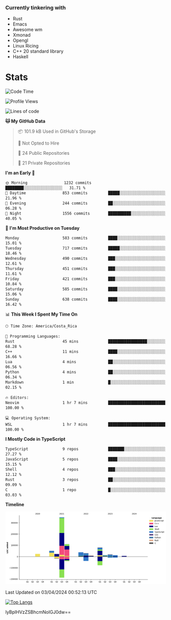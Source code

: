 ### Currently tinkering with
 - Rust
 - Emacs
 - Awesome wm
 - Xmonad
 - Opengl
 - Linux Ricing
 - C++ 20 standard library
 - Haskell

# Stats
<!--START_SECTION:waka-->
![Code Time](http://img.shields.io/badge/Code%20Time-856%20hrs%2056%20mins-blue)

![Profile Views](http://img.shields.io/badge/Profile%20Views-0-blue)

![Lines of code](https://img.shields.io/badge/From%20Hello%20World%20I%27ve%20Written-755.1%20thousand%20lines%20of%20code-blue)

**🐱 My GitHub Data** 

> 📦 101.9 kB Used in GitHub's Storage 
 > 
> 🚫 Not Opted to Hire
 > 
> 📜 24 Public Repositories 
 > 
> 🔑 21 Private Repositories 
 > 
**I'm an Early 🐤** 

```text
🌞 Morning                1232 commits        ████████░░░░░░░░░░░░░░░░░   31.71 % 
🌆 Daytime                853 commits         █████░░░░░░░░░░░░░░░░░░░░   21.96 % 
🌃 Evening                244 commits         ██░░░░░░░░░░░░░░░░░░░░░░░   06.28 % 
🌙 Night                  1556 commits        ██████████░░░░░░░░░░░░░░░   40.05 % 
```
📅 **I'm Most Productive on Tuesday** 

```text
Monday                   583 commits         ████░░░░░░░░░░░░░░░░░░░░░   15.01 % 
Tuesday                  717 commits         █████░░░░░░░░░░░░░░░░░░░░   18.46 % 
Wednesday                490 commits         ███░░░░░░░░░░░░░░░░░░░░░░   12.61 % 
Thursday                 451 commits         ███░░░░░░░░░░░░░░░░░░░░░░   11.61 % 
Friday                   421 commits         ███░░░░░░░░░░░░░░░░░░░░░░   10.84 % 
Saturday                 585 commits         ████░░░░░░░░░░░░░░░░░░░░░   15.06 % 
Sunday                   638 commits         ████░░░░░░░░░░░░░░░░░░░░░   16.42 % 
```


📊 **This Week I Spent My Time On** 

```text
🕑︎ Time Zone: America/Costa_Rica

💬 Programming Languages: 
Rust                     45 mins             █████████████████░░░░░░░░   68.28 % 
C++                      11 mins             ████░░░░░░░░░░░░░░░░░░░░░   16.66 % 
Lua                      4 mins              ██░░░░░░░░░░░░░░░░░░░░░░░   06.56 % 
Python                   4 mins              ██░░░░░░░░░░░░░░░░░░░░░░░   06.34 % 
Markdown                 1 min               █░░░░░░░░░░░░░░░░░░░░░░░░   02.15 % 

🔥 Editors: 
Neovim                   1 hr 7 mins         █████████████████████████   100.00 % 

💻 Operating System: 
WSL                      1 hr 7 mins         █████████████████████████   100.00 % 
```

**I Mostly Code in TypeScript** 

```text
TypeScript               9 repos             ███████░░░░░░░░░░░░░░░░░░   27.27 % 
JavaScript               5 repos             ████░░░░░░░░░░░░░░░░░░░░░   15.15 % 
Shell                    4 repos             ███░░░░░░░░░░░░░░░░░░░░░░   12.12 % 
Rust                     3 repos             ██░░░░░░░░░░░░░░░░░░░░░░░   09.09 % 
C                        1 repo              █░░░░░░░░░░░░░░░░░░░░░░░░   03.03 % 
```



**Timeline**

![Lines of Code chart](https://raw.githubusercontent.com/PandeCode/PandeCode/main/assets/bar_graph.png)


 Last Updated on 03/04/2024 00:52:13 UTC
<!--END_SECTION:waka-->
<!-- 
[![PandeCode's GitHub stats](https://github-readme-stats.vercel.app/api?username=PandeCode&theme=dracula&hide_border=true&show_icons=true)](https://github.com/anuraghazra/github-readme-stats)
-->
[![Top Langs](https://github-readme-stats.vercel.app/api/top-langs/?username=PandeCode&layout=compact&theme=dracula&hide_border=true)](https://github.com/anuraghazra/github-readme-stats)

IyBpIHVzZSBhcmNoIGJ0dw==
